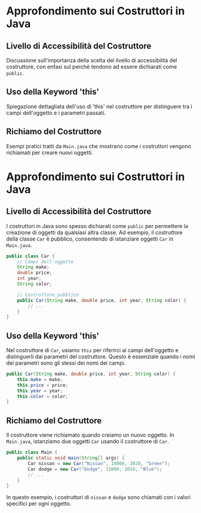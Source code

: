 # Approfondimento sui Costruttori in Java

## Livello di Accessibilità del Costruttore
Discussione sull'importanza della scelta del livello di accessibilità del costruttore, con enfasi sul perché tendono ad essere dichiarati come `public`.

## Uso della Keyword 'this'
Spiegazione dettagliata dell'uso di 'this' nel costruttore per distinguere tra i campi dell'oggetto e i parametri passati.

## Richiamo del Costruttore
Esempi pratici tratti da `Main.java` che mostrano come i costruttori vengono richiamati per creare nuovi oggetti.


# Approfondimento sui Costruttori in Java

## Livello di Accessibilità del Costruttore
I costruttori in Java sono spesso dichiarati come `public` per permettere la creazione di oggetti da qualsiasi altra classe. Ad esempio, il costruttore della classe `Car` è pubblico, consentendo di istanziare oggetti `Car` in `Main.java`.

```java
public class Car {
    // Campi dell'oggetto
    String make;
    double price;
    int year;
    String color;

    // Costruttore pubblico
    public Car(String make, double price, int year, String color) {
        // ...
    }
}
```

## Uso della Keyword 'this'
Nel costruttore di `Car`, usiamo `this` per riferirci ai campi dell'oggetto e distinguerli dai parametri del costruttore. Questo è essenziale quando i nomi dei parametri sono gli stessi dei nomi dei campi.

```java
public Car(String make, double price, int year, String color) {
    this.make = make;
    this.price = price;
    this.year = year;
    this.color = color;
}
```

## Richiamo del Costruttore
Il costruttore viene richiamato quando creiamo un nuovo oggetto. In `Main.java`, istanziamo due oggetti `Car` usando il costruttore di `Car`.

```java
public class Main {
    public static void main(String[] args) {
        Car nissan = new Car("Nissan", 10000, 2020, "Green");
        Car dodge = new Car("Dodge", 11000, 2019, "Blue");
        // ...
    }
}
```

In questo esempio, i costruttori di `nissan` e `dodge` sono chiamati con i valori specifici per ogni oggetto.
